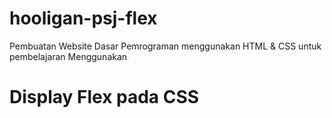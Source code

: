 # hooligan-psj-flex

Pembuatan Website Dasar Pemrograman menggunakan HTML & CSS untuk pembelajaran Menggunakan
# Display Flex pada CSS